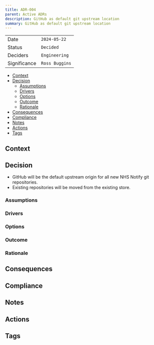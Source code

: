 ```yaml
---
title: ADR-004
parent: Active ADRs
description: GitHub as default git upstream location
summary: GitHub as default git upstream location
---
```


|              |                |
| ------------ | -------------- |
| Date         | `2024-05-22`   |
| Status       | `Decided`      |
| Deciders     | `Engineering`  |
| Significance | `Ross Buggins` |

- [Context](#context)
- [Decision](#decision)
  - [Assumptions](#assumptions)
  - [Drivers](#drivers)
  - [Options](#options)
  - [Outcome](#outcome)
  - [Rationale](#rationale)
- [Consequences](#consequences)
- [Compliance](#compliance)
- [Notes](#notes)
- [Actions](#actions)
- [Tags](#tags)

## Context

## Decision

- GitHub will be the default upstream origin for all new NHS Notify git repositories.
- Existing repositories will be moved from the existing store.

### Assumptions

### Drivers

### Options

### Outcome

### Rationale

## Consequences

## Compliance

## Notes

## Actions

## Tags
